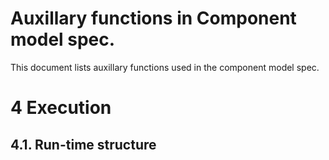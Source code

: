 # Auxillary functions in Component model spec.

This document lists auxillary functions used in the component model spec.

# 4 Execution

## 4.1. Run-time structure


